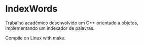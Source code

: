 # IndexWords
Trabalho acadêmico desenvolvido em C++ orientado a objetos, implementando um indexador de palavras.

Compile on Linux with make.
